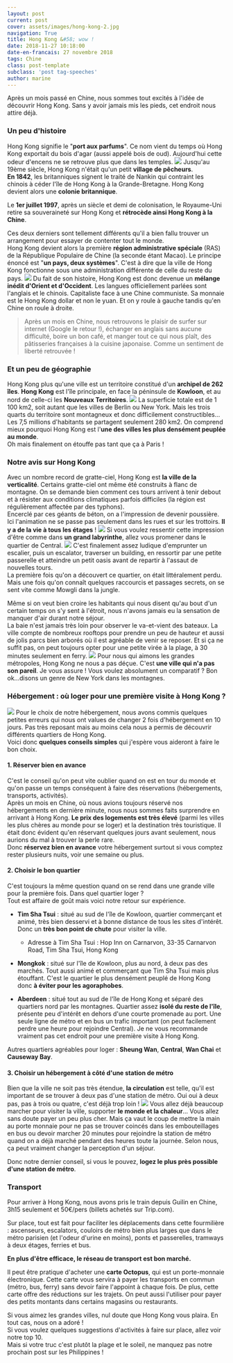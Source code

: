 ```yaml
---
layout: post
current: post
cover: assets/images/hong-kong-2.jpg
navigation: True
title: Hong Kong &#58; wow !
date: 2018-11-27 10:18:00
date-en-francais: 27 novembre 2018
tags: Chine
class: post-template
subclass: 'post tag-speeches'
author: marine
---
```

Après un mois passé en Chine, nous sommes tout excités à l'idée de découvrir Hong Kong. Sans y avoir jamais mis les pieds, cet endroit nous attire déjà.

### Un peu d'histoire

Hong Kong signifie le "**port aux parfums**". Ce nom vient du temps où Hong Kong exportait du bois d'agar (aussi appelé bois de oud). Aujourd'hui cette odeur d'encens ne se retrouve plus que dans les temples.
![](assets/images/hong-kong-17.jpg)
Jusqu'au 19ème siècle, Hong Kong n'était qu'un petit **village de pêcheurs**.  
**En 1842**, les britanniques signent le traité de Nankin qui contraint les chinois à céder l'île de Hong Kong à la Grande-Bretagne. Hong Kong devient alors une **colonie britannique**.

Le **1er juillet 1997**, après un siècle et demi de colonisation, le Royaume-Uni retire sa souveraineté sur Hong Kong et **rétrocède ainsi Hong Kong à la Chine**.

Ces deux derniers sont tellement différents qu'il a bien fallu trouver un arrangement pour essayer de contenter tout le monde.  
Hong Kong devient alors la première **région administrative spéciale** (RAS) de la République Populaire de Chine (la seconde étant Macao). Le principe énoncé est "**un pays, deux systèmes**". C'est à dire que la ville de Hong Kong fonctionne sous une administration différente de celle du reste du pays.
![](assets/images/hong-kong-7.jpg)
Du fait de son histoire, Hong Kong est donc devenue un **mélange inédit d'Orient et d'Occident**. Les langues officiellement parlées sont l'anglais et le chinois. Capitaliste face à une Chine communiste. Sa monnaie est le Hong Kong dollar et non le yuan. Et on y roule à gauche tandis qu'en Chine on roule à droite.

>Après un mois en Chine, nous retrouvons le plaisir de surfer sur internet (Google le retour !), échanger en anglais sans aucune difficulté, boire un bon café, et manger tout ce qui nous plaît, des pâtisseries françaises à la cuisine japonaise.
>Comme un sentiment de liberté retrouvée !

### Et un peu de géographie

Hong Kong plus qu'une ville est un territoire constitué d'un **archipel de 262 îles**. **Hong Kong** est l'île principale, en face la péninsule de **Kowloon**, et au nord de celle-ci les **Nouveaux Territoires**.
![](assets/images/hong-kong-3.jpg)
La superficie totale est de 1 100 km2, soit autant que les villes de Berlin ou New York. Mais les trois quarts du territoire sont montagneux et donc difficilement constructibles... Les 7,5 millions d'habitants se partagent seulement 280 km2. On comprend mieux pourquoi Hong Kong est l'**une des villes les plus densément peuplée au monde**.  
Oh mais finalement on étouffe pas tant que ça à Paris !

### Notre avis sur Hong Kong

Avec un nombre record de gratte-ciel, Hong Kong est **la ville de la verticalité**. Certains gratte-ciel ont même été construits à flanc de montagne. On se demande bien comment ces tours arrivent à tenir debout et à résister aux conditions climatiques parfois difficiles (la région est régulièrement affectée par des typhons).  
Encerclé par ces géants de béton, on a l'impression de devenir poussière.  
Ici l'animation ne se passe pas seulement dans les rues et sur les trottoirs. **Il y a de la vie à tous les étages** !
![](assets/images/hong-kong-13.jpg)
Si vous voulez ressentir cette impression d'être comme dans **un grand labyrinthe**, allez vous promener dans le quartier de Central.
![](assets/images/hong-kong-8.jpg)
C'est finalement assez ludique d'emprunter un escalier, puis un escalator, traverser un building, en ressortir par une petite passerelle et atteindre un petit oasis avant de repartir à l'assaut de nouvelles tours.  
La première fois qu'on a découvert ce quartier, on était littéralement perdu. Mais une fois qu'on connaît quelques raccourcis et passages secrets, on se sent vite comme Mowgli dans la jungle.

Même si on veut bien croire les habitants qui nous disent qu'au bout d'un certain temps on s'y sent à l'étroit, nous n'avons jamais eu la sensation de manquer d'air durant notre séjour.  
La baie n'est jamais très loin pour observer le va-et-vient des bateaux. La ville compte de nombreux rooftops pour prendre un peu de hauteur et aussi de jolis parcs bien arborés où il est agréable de venir se reposer. Et si ça ne suffit pas, on peut toujours opter pour une petite virée à la plage, à 30 minutes seulement en ferry.
![](assets/images/hong-kong-9.jpg)
Pour nous qui aimons les grandes métropoles, Hong Kong ne nous a pas déçue. C'est **une ville qui n'a pas son pareil**. Je vous assure ! Vous voulez absolument un comparatif ? Bon ok...disons un genre de New York dans les montagnes.

### Hébergement : où loger pour une première visite à Hong Kong ?
![](assets/images/hong-kong-11.jpg)
Pour le choix de notre hébergement, nous avons commis quelques petites erreurs qui nous ont values de changer 2 fois d'hébergement en 10 jours. Pas très reposant mais au moins cela nous a permis de découvrir différents quartiers de Hong Kong.  
Voici donc **quelques conseils simples** qui j'espère vous aideront à faire le bon choix.

#### 1. Réserver bien en avance

C'est le conseil qu'on peut vite oublier quand on est en tour du monde et qu'on passe un temps conséquent à faire des réservations (hébergements, transports, activités).  
Après un mois en Chine, où nous avions toujours réservé nos hébergements en dernière minute, nous nous sommes faits surprendre en arrivant à Hong Kong. **Le prix des logements est très élevé** (parmi les villes les plus chères au monde pour se loger) et la destination très touristique. Il était donc évident qu'en réservant quelques jours avant seulement, nous aurions du mal à trouver la perle rare.  
Donc **réservez bien en avance** votre hébergement surtout si vous comptez rester plusieurs nuits, voir une semaine ou plus.

#### 2. Choisir le bon quartier

C'est toujours la même question quand on se rend dans une grande ville pour la première fois. Dans quel quartier loger ?  
Tout est affaire de goût mais voici notre retour sur expérience.

- **Tim Sha Tsui** : situé au sud de l'île de Kowloon, quartier commerçant et animé, très bien desservi et à bonne distance de tous les sites d'intérêt. Donc un **très bon point de chute** pour visiter la ville.  
    - Adresse à Tim Sha Tsui : Hop Inn on Carnarvon, 33-35 Carnarvon Road, Tim Sha Tsui, Hong Kong
    
- **Mongkok** : situé sur l'île de Kowloon, plus au nord, à deux pas des marchés. Tout aussi animé et commerçant que Tim Sha Tsui mais plus étouffant. C'est le quartier le plus densément peuplé de Hong Kong donc **à éviter pour les agoraphobes**.

- **Aberdeen** : situé tout au sud de l'île de Hong Kong et séparé des quartiers nord par les montagnes. Quartier assez **isolé du reste de l'île**, présente peu d'intérêt en dehors d'une courte promenade au port. Une seule ligne de métro et en bus un trafic important (on peut facilement perdre une heure pour rejoindre Central). Je ne vous recommande vraiment pas cet endroit pour une première visite à Hong Kong.

Autres quartiers agréables pour loger : **Sheung Wan**, **Central**, **Wan Chai** et **Causeway Bay**.

#### 3. Choisir un hébergement à côté d'une station de métro

Bien que la ville ne soit pas très étendue, **la circulation** est telle, qu'il est important de se trouver à deux pas d'une station de métro. Oui oui à deux pas, pas à trois ou quatre, c'est déjà trop loin !
![](assets/images/hong-kong-5.jpg)
Vous allez déjà beaucoup marcher pour visiter la ville, supporter **le monde et la chaleur**... Vous allez sans doute payer un peu plus cher. Mais ça vaut le coup de mettre la main au porte monnaie pour ne pas se trouver coincés dans les embouteillages en bus ou devoir marcher 20 minutes pour rejoindre la station de métro quand on a déjà marché pendant des heures toute la journée. Selon nous, ça peut vraiment changer la perception d'un séjour.

Donc notre dernier conseil, si vous le pouvez, **logez le plus près possible d'une station de métro**.

### Transport

Pour arriver à Hong Kong, nous avons pris le train depuis Guilin en Chine, 3h15 seulement et 50€/pers (billets achetés sur Trip.com).

Sur place, tout est fait pour faciliter les déplacements dans cette fourmilière : ascenseurs, escalators, couloirs de métro bien plus larges que dans le métro parisien (et l'odeur d'urine en moins), ponts et passerelles, tramways à deux étages, ferries et bus.

**En plus d'être efficace, le réseau de transport est bon marché.**

Il peut être pratique d'acheter une **carte Octopus**, qui est un porte-monnaie électronique. Cette carte vous servira à payer les transports en commun (métro, bus, ferry) sans devoir faire l'appoint à chaque fois. De plus, cette carte offre des réductions sur les trajets. On peut aussi l'utiliser pour payer des petits montants dans certains magasins ou restaurants.

Si vous aimez les grandes villes, nul doute que Hong Kong vous plaira. En tout cas, nous on a adoré !  
Si vous voulez quelques suggestions d'activités à faire sur place, allez voir notre top 10.  
Mais si votre truc c'est plutôt la plage et le soleil, ne manquez pas notre prochain post sur les Philippines !